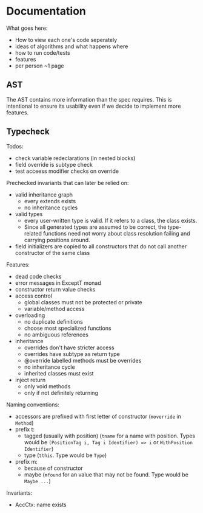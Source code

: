 # Documentation

What goes here:

- How to view each one's code seperately
- ideas of algorithms and what happens where
- how to run code/tests
- features
- per person ~1 page

## AST

The AST contains more information than the spec requires.
This is intentional to ensure its usability even if we decide to implement more features.

## Typecheck

Todos:

- check variable redeclarations (in nested blocks)
- field override is subtype check
- test acceess modifier checks on override

Prechecked invariants that can later be relied on:

- valid inheritance graph
  - every extends exists
  - no inheritance cycles
- valid types
  - every user-written type is valid. If it refers to a class, the class exists.
  - Since all generated types are assumed to be correct, the type-related functions need not worry about class resolution failing and carrying positions around.
- field initializers are copied to all constructors that do not call another constructor of the same class

Features:

- dead code checks
- error messages in ExceptT monad
- constructor return value checks
- access control
  - global classes must not be protected or private
  - variable/method access
- overloading
  - no duplicate definitions
  - choose most specialized functions
  - no ambiguous references
- inheritance
  - overrides don't have stricter access
  - overrides have subtype as return type
  - @override labelled methods must be overrides
  - no inheritance cycle
  - inherited classes must exist
- inject return
  - only void methods
  - only if not definitely returning

Naming conventions:

- accessors are prefixed with first letter of constructor (`moverride` in `Method`)
- prefix t:
  - tagged (usually with position) (`tname` for a name with position. Types would be `(PositionTag i, Tag i Identifier) => i` or `WithPosition Identifier`)
  - type (`tthis`. Type would be `Type`)
- prefix m:
  - because of constructor
  - maybe (`mfound` for an value that may not be found. Type would be `Maybe ...`)

Invariants:

- AccCtx: name exists
